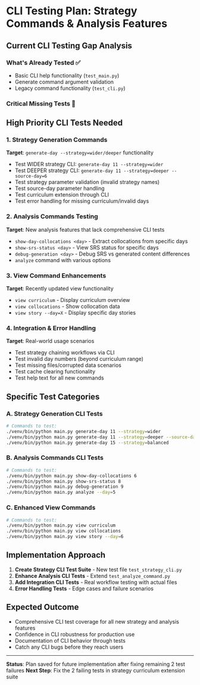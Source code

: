 # CLI Testing Plan: Strategy Commands & Analysis Features

## Current CLI Testing Gap Analysis

### What's Already Tested ✅
- Basic CLI help functionality (`test_main.py`)
- Generate command argument validation
- Legacy command functionality (`test_cli.py`)

### Critical Missing Tests 🚨

## High Priority CLI Tests Needed

### 1. Strategy Generation Commands
**Target**: `generate-day --strategy=wider/deeper` functionality
- Test WIDER strategy CLI: `generate-day 11 --strategy=wider`
- Test DEEPER strategy CLI: `generate-day 11 --strategy=deeper --source-day=6` 
- Test strategy parameter validation (invalid strategy names)
- Test source-day parameter handling
- Test curriculum extension through CLI
- Test error handling for missing curriculum/invalid days

### 2. Analysis Commands Testing
**Target**: New analysis features that lack comprehensive CLI tests
- `show-day-collocations <day>` - Extract collocations from specific days
- `show-srs-status <day>` - View SRS status for specific days  
- `debug-generation <day>` - Debug SRS vs generated content differences
- `analyze` command with various options

### 3. View Command Enhancements
**Target**: Recently updated view functionality
- `view curriculum` - Display curriculum overview
- `view collocations` - Show collocation data
- `view story --day=X` - Display specific day stories

### 4. Integration & Error Handling
**Target**: Real-world usage scenarios
- Test strategy chaining workflows via CLI
- Test invalid day numbers (beyond curriculum range)
- Test missing files/corrupted data scenarios
- Test cache clearing functionality
- Test help text for all new commands

## Specific Test Categories

### A. Strategy Generation CLI Tests
```bash
# Commands to test:
./venv/bin/python main.py generate-day 11 --strategy=wider
./venv/bin/python main.py generate-day 11 --strategy=deeper --source-day=6
./venv/bin/python main.py generate-day 15 --strategy=balanced
```

### B. Analysis Commands CLI Tests  
```bash
# Commands to test:
./venv/bin/python main.py show-day-collocations 6
./venv/bin/python main.py show-srs-status 8
./venv/bin/python main.py debug-generation 9
./venv/bin/python main.py analyze --day=5
```

### C. Enhanced View Commands
```bash
# Commands to test:
./venv/bin/python main.py view curriculum
./venv/bin/python main.py view collocations
./venv/bin/python main.py view story --day=6
```

## Implementation Approach

1. **Create Strategy CLI Test Suite** - New test file `test_strategy_cli.py`
2. **Enhance Analysis CLI Tests** - Extend `test_analyze_command.py`
3. **Add Integration CLI Tests** - Real workflow testing with actual files
4. **Error Handling Tests** - Edge cases and failure scenarios

## Expected Outcome
- Comprehensive CLI test coverage for all new strategy and analysis features
- Confidence in CLI robustness for production use
- Documentation of CLI behavior through tests
- Catch any CLI bugs before they reach users

---

**Status**: Plan saved for future implementation after fixing remaining 2 test failures
**Next Step**: Fix the 2 failing tests in strategy curriculum extension suite
